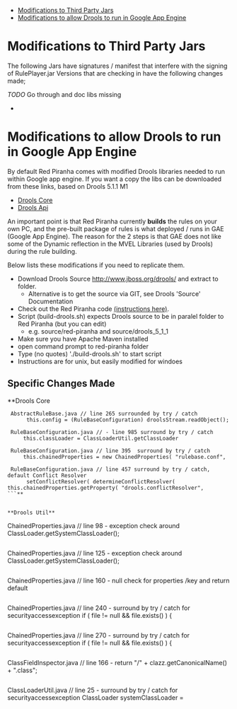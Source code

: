   * [Modifications to Third Party Jars](#Modifications_to_Third_Party_Jars.md)
  * [Modifications to allow Drools to run in Google App Engine](#Modifications_to_allow_Drools_to_run_in_Google_App_Engine.md)

# Modifications to Third Party Jars #

The following Jars have signatures / manifest that interfere with the signing of RulePlayer.jar
Versions that are checking in have the following changes made;

_TODO_ Go through and doc libs missing

  * 


# Modifications to allow Drools to run in Google App Engine #

By default Red Piranha comes with modified Drools libraries needed to run within Google app engine.
If you want a copy the libs can be downloaded from these links, based on Drools 5.1.1 M1
  * [Drools Core](http://red-piranha.googlecode.com/svn/trunk/war/WEB-INF/lib/drools-core-5.1.1.jar)
  * [Drools Api](http://red-piranha.googlecode.com/svn/trunk/war/WEB-INF/lib/drools-api-5.1.1.jar)


An important point is that Red Piranha currently **builds** the rules on your own PC, and the pre-built package of rules is what deployed / runs in GAE (Google App Engine). The reason for the 2 steps is that GAE does not like some of the Dynamic reflection in the MVEL Libraries (used by Drools) during the rule building.


Below lists these modifications if you need to replicate them.

  * Download Drools Source  http://www.jboss.org/drools/ and extract to folder.
    * Alternative is to get the source via GIT, see Drools 'Source' Documentation
  * Check out the Red Piranha code [(instructions here)](http://code.google.com/p/red-piranha/wiki/DevDeveloperGettingStarted#Checking_out_the_code).
  * Script (build-drools.sh) expects Drools source to be in paralel folder to Red Piranha (but you can edit)
    * e.g. source/red-piranha and source/drools\_5\_1\_1
  * Make sure you have Apache Maven installed
  * open command prompt to red-piranha folder
  * Type (no quotes) './build-drools.sh' to start script
  * Instructions are for unix, but easily modified for windoes


## Specific Changes Made ##

**Drools Core
```
 AbstractRuleBase.java // line 265 surrounded by try / catch 
      this.config = (RuleBaseConfiguration) droolsStream.readObject();
```
```
 RuleBaseConfiguration.java // - line 985 surround by try / catch
	 this.classLoader = ClassLoaderUtil.getClassLoader
```
```
 RuleBaseConfiguration.java // line 395  surround by try / catch
     this.chainedProperties = new ChainedProperties( "rulebase.conf",
```
```
 RuleBaseConfiguration.java // line 457 surround by try / catch, default Conflict Resolver
	  setConflictResolver( determineConflictResolver( this.chainedProperties.getProperty( "drools.conflictResolver", 
```**


**Drools Util**

```
 ChainedProperties.java // line 98 - exception check around ClassLoader.getSystemClassLoader();
```
```
 ChainedProperties.java // line 125 - exception check around ClassLoader.getSystemClassLoader();
```
```
 ChainedProperties.java // line 160 
	- null check for properties /key and return default
```
```
 ChainedProperties.java // line 240 - surround by try / catch for securityaccessexception
    if ( file != null && file.exists() ) {
```
```
 ChainedProperties.java // line 270 - surround by try / catch for securityaccessexception
    if ( file != null && file.exists() ) {
```
```
 ClassFieldInspector.java // line 166 - 
	 return "/" + clazz.getCanonicalName() + ".class";
```
```
 ClassLoaderUtil.java // line 25 - surround by try / catch for securityaccessexception
     ClassLoader systemClassLoader = 
```